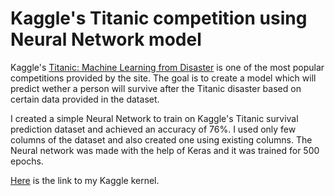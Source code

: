 # Kaggle's Titanic competition using Neural Network model

Kaggle's [Titanic: Machine Learning from Disaster](https://www.kaggle.com/c/titanic) is one of the most popular competitions provided by the site. The goal is to create a model which will predict wether a person will survive after the Titanic disaster based on certain data provided in the dataset.

I created a simple Neural Network to train on Kaggle's Titanic survival prediction dataset and achieved an accuracy of 76%. I used only few columns of the dataset and also created one using existing columns. The Neural network was made with the help of Keras and it was trained for 500 epochs.

[Here](https://www.kaggle.com/atul0204/titanic-using-neural-network?scriptVersionId=17015342) is the link to my Kaggle kernel.

